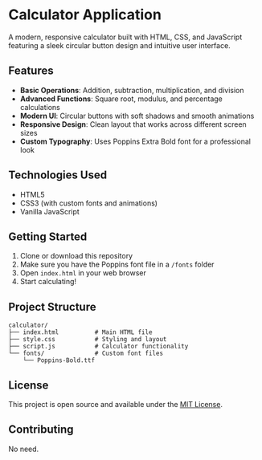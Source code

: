 # Calculator Application

A modern, responsive calculator built with HTML, CSS, and JavaScript featuring a sleek circular button design and intuitive user interface.

## Features

- **Basic Operations**: Addition, subtraction, multiplication, and division
- **Advanced Functions**: Square root, modulus, and percentage calculations
- **Modern UI**: Circular buttons with soft shadows and smooth animations
- **Responsive Design**: Clean layout that works across different screen sizes
- **Custom Typography**: Uses Poppins Extra Bold font for a professional look

## Technologies Used

- HTML5
- CSS3 (with custom fonts and animations)
- Vanilla JavaScript

## Getting Started

1. Clone or download this repository
2. Make sure you have the Poppins font file in a `/fonts` folder
3. Open `index.html` in your web browser
4. Start calculating!

## Project Structure

```
calculator/
├── index.html          # Main HTML file
├── style.css           # Styling and layout
├── script.js           # Calculator functionality
└── fonts/              # Custom font files
    └── Poppins-Bold.ttf
```

## License

This project is open source and available under the [MIT License](LICENSE).

## Contributing

No need.
